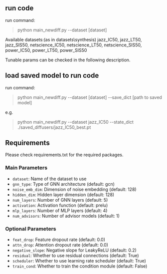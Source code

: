 ## run code

run command:
> python main_newdiff.py --dataset [dataset]

Available datasets:(as in datasets\synthesis)
jazz_IC50, jazz_LT50, jazz_SIS50, netscience_IC50, netscience_LT50, netscience_SIS50, power_IC50, power_LT50, power_SIS50

Tunable params can be checked in the following description.

## load saved model to run code

run command:
> python main_newdiff.py --dataset [dataset] --save_dict [path to saved model]

e.g.
> python main_newdiff.py --dataset jazz_IC50 --state_dict ./saved_diffusers/jazz_IC50_best.pt


## Requirements

Please check requirements.txt for the required packages.

### Main Parameters

- `dataset`: Name of the dataset to use
- `gnn_type`: Type of GNN architecture (default: gcn)
- `noise_emb_dim`: Dimension of noise embedding (default: 128)
- `hidden_dim`: Hidden layer dimension (default: 128)
- `num_layers`: Number of GNN layers (default: 5)
- `activation`: Activation function (default: prelu)
- `mlp_layers`: Number of MLP layers (default: 4)
- `num_advisors`: Number of advisor models (default: 1)

### Optional Parameters

- `feat_drop`: Feature dropout rate (default: 0.0)
- `attn_drop`: Attention dropout rate (default: 0.0)
- `negative_slope`: Negative slope for LeakyReLU (default: 0.2)
- `residual`: Whether to use residual connections (default: True)
- `scheduler`: Whether to use learning rate scheduler (default: True)
- `train_cond`: Whether to train the condition module (default: False)

